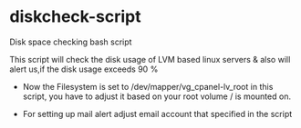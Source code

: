 # diskcheck-script

Disk space checking bash script

This script will check the disk usage of LVM based linux servers & also will alert us,if the disk usage exceeds 90 %

- Now the Filesystem is set to /dev/mapper/vg_cpanel-lv_root in this script, you have to adjust it based on your root volume / is mounted on.

- For setting up mail alert adjust email account that specified in the script

